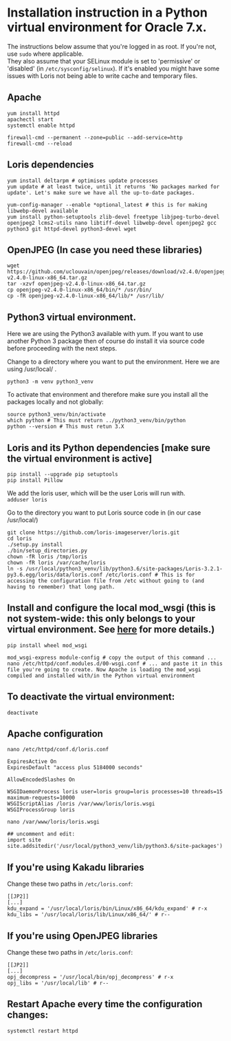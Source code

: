 # Installation instruction in a Python virtual environment for Oracle 7.x.

The instructions below assume that you're logged in as root. If you're not, use `sudo` where applicable.  
They also assume that your SELinux module is set to 'permissive' or 'disabled' (in `/etc/sysconfig/selinux`). If it's enabled you might have some issues with Loris not being able to write cache and temporary files.

## Apache

```
yum install httpd
apachectl start
systemctl enable httpd

firewall-cmd --permanent --zone=public --add-service=http
firewall-cmd --reload
```

## Loris dependencies

```
yum install deltarpm # optimises update processes
yum update # at least twice, until it returns 'No packages marked for update'. Let's make sure we have all the up-to-date packages.

yum-config-manager --enable *optional_latest # this is for making libwebp-devel available
yum install python-setuptools zlib-devel freetype libjpeg-turbo-devel openjpeg2 lcms2-utils nano libtiff-devel libwebp-devel openjpeg2 gcc python3 git httpd-devel python3-devel wget
```

## OpenJPEG (In case you need these libraries)

```
wget https://github.com/uclouvain/openjpeg/releases/download/v2.4.0/openjpeg-v2.4.0-linux-x86_64.tar.gz
tar -xzvf openjpeg-v2.4.0-linux-x86_64.tar.gz 
cp openjpeg-v2.4.0-linux-x86_64/bin/* /usr/bin/
cp -fR openjpeg-v2.4.0-linux-x86_64/lib/* /usr/lib/
```

## Python3 virtual environment.
Here we are using the Python3 available with yum. If you want to use another Python 3 package then of course do install it via source code before proceeding with the next steps.

Change to a directory where you want to put the environment. Here we are using /usr/local/ .

`python3 -m venv python3_venv`

To activate that environment and therefore make sure you install all the packages locally and not globally:

```
source python3_venv/bin/activate
which python # This must return ../python3_venv/bin/python
python --version # This must retun 3.X
```

## Loris and its Python dependencies [make sure the virtual environment is active]

```
pip install --upgrade pip setuptools
pip install Pillow
```

We add the loris user, which will be the user Loris will run with.  
`adduser loris`

Go to the directory you want to put Loris source code in (in our case /usr/local/)

```
git clone https://github.com/loris-imageserver/loris.git
cd loris
./setup.py install
./bin/setup_directories.py
chown -fR loris /tmp/loris
chown -fR loris /var/cache/loris
ln -s /usr/local/python3_venv/lib/python3.6/site-packages/Loris-3.2.1-py3.6.egg/loris/data/loris.conf /etc/loris.conf # This is for accessing the configuration file from /etc without going to (and having to remember) that long path.
```

## Install and configure the local mod_wsgi (this is not system-wide: this only belongs to your virtual environment. See [here](https://modwsgi.readthedocs.io/en/master/user-guides/virtual-environments.html) for more details.)

```
pip install wheel mod_wsgi

mod_wsgi-express module-config # copy the output of this command ...
nano /etc/httpd/conf.modules.d/00-wsgi.conf # ... and paste it in this file you're going to create. Now Apache is loading the mod_wsgi compiled and installed with/in the Python virtual environment
```

## To deactivate the virtual environment:

`deactivate`

## Apache configuration

`nano /etc/httpd/conf.d/loris.conf`

```
ExpiresActive On
ExpiresDefault "access plus 5184000 seconds"

AllowEncodedSlashes On

WSGIDaemonProcess loris user=loris group=loris processes=10 threads=15 maximum-requests=10000
WSGIScriptAlias /loris /var/www/loris/loris.wsgi
WSGIProcessGroup loris
```

`nano /var/www/loris/loris.wsgi`

```
## uncomment and edit:
import site
site.addsitedir('/usr/local/python3_venv/lib/python3.6/site-packages')
```

## If you're using Kakadu libraries

Change these two paths in `/etc/loris.conf`:

```
[[JP2]]
[...]
kdu_expand = '/usr/local/loris/bin/Linux/x86_64/kdu_expand' # r-x
kdu_libs = '/usr/local/loris/lib/Linux/x86_64/' # r--
```

## If you're using OpenJPEG libraries

Change these two paths in `/etc/loris.conf`:

```
[[JP2]]
[...]
opj_decompress = '/usr/local/bin/opj_decompress' # r-x
opj_libs = '/usr/local/lib' # r--
```

## Restart Apache every time the configuration changes:

`systemctl restart httpd`
